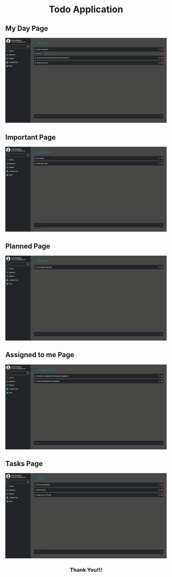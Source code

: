 <h1 align="center">Todo Application</h1>

## My Day Page
<img src="screenshots/My Day.png">

## Important Page
<img src="screenshots/Important.png">

## Planned Page
<img src="screenshots/Planned.png">

## Assigned to me Page
<img src="screenshots/Assigned to me.png">

## Tasks Page
<img src="screenshots/Task.png">

<h3 align="center">Thank You!!!</h3>